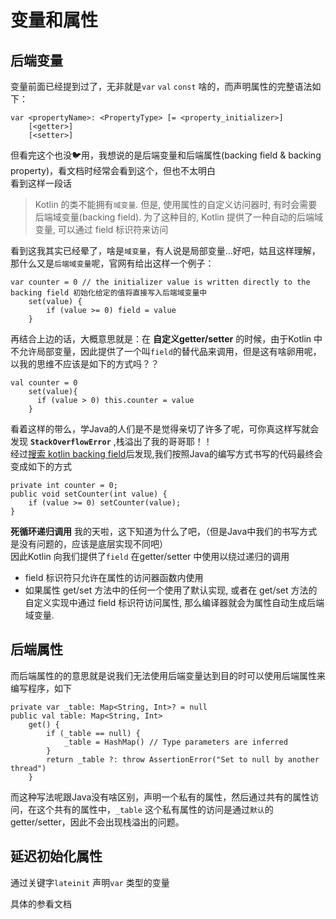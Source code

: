 #  变量和属性

## 后端变量

变量前面已经提到过了，无非就是`var` `val` `const` 啥的，而声明属性的完整语法如下：  

```
var <propertyName>: <PropertyType> [= <property_initializer>]
    [<getter>]
    [<setter>]
```

但看完这个也没🐦用，我想说的是后端变量和后端属性(backing field & backing property)，看文档时经常会看到这个，但也不太明白  
看到这样一段话  
> Kotlin 的类不能拥有`域变量`. 但是, 使用属性的自定义访问器时, 有时会需要后端域变量(backing field). 为了这种目的, Kotlin 提供了一种自动的后端域变量, 可以通过 field 标识符来访问

看到这我其实已经晕了，啥是`域变量`，有人说是局部变量...好吧，姑且这样理解，那什么又是`后端域变量`呢，官网有给出这样一个例子：

```
var counter = 0 // the initializer value is written directly to the backing field 初始化给定的值将直接写入后端域变量中
    set(value) {
        if (value >= 0) field = value
    }
```

再结合上边的话，大概意思就是：在 **自定义getter/setter** 的时候，由于Kotlin 中不允许局部变量，因此提供了一个叫`field`的替代品来调用，但是这有啥卵用呢，以我的思维不应该是如下的方式吗？？  

```
val counter = 0
    set(value){
      if (value > 0) this.counter = value
    }
```

看着这样的带么，学Java的人们是不是觉得亲切了许多了呢，可你真这样写就会发现 **`StackOverflowError`** ,栈溢出了我的哥哥耶！！  
经过[搜索 kotlin backing field](https://stackoverflow.com/questions/43220140/whats-kotlin-backing-field-for)后发现,我们按照Java的编写方式书写的代码最终会变成如下的方式  

```
private int counter = 0;
public void setCounter(int value) {
    if (value >= 0) setCounter(value);
}
```

**死循环递归调用** 我的天啦，这下知道为什么了吧，（但是Java中我们的书写方式是没有问题的，应该是底层实现不同吧）  
因此Kotlin 向我们提供了`field` 在getter/setter 中使用以绕过递归的调用

- field 标识符只允许在属性的访问器函数内使用
- 如果属性 get/set 方法中的任何一个使用了默认实现, 或者在 get/set 方法的自定义实现中通过 field 标识符访问属性, 那么编译器就会为属性自动生成后端域变量.

## 后端属性
 
而后端属性的的意思就是说我们无法使用后端变量达到目的时可以使用后端属性来编写程序，如下  

```
private var _table: Map<String, Int>? = null
public val table: Map<String, Int>
    get() {
        if (_table == null) {
            _table = HashMap() // Type parameters are inferred
        }
        return _table ?: throw AssertionError("Set to null by another thread")
    }
```

而这种写法呢跟Java没有啥区别，声明一个私有的属性，然后通过共有的属性访问，在这个共有的属性中，`_table` 这个私有属性的访问是通过`默认`的getter/setter，因此不会出现栈溢出的问题。  

## 延迟初始化属性

通过关键字`lateinit` 声明`var` 类型的变量

具体的参看文档


